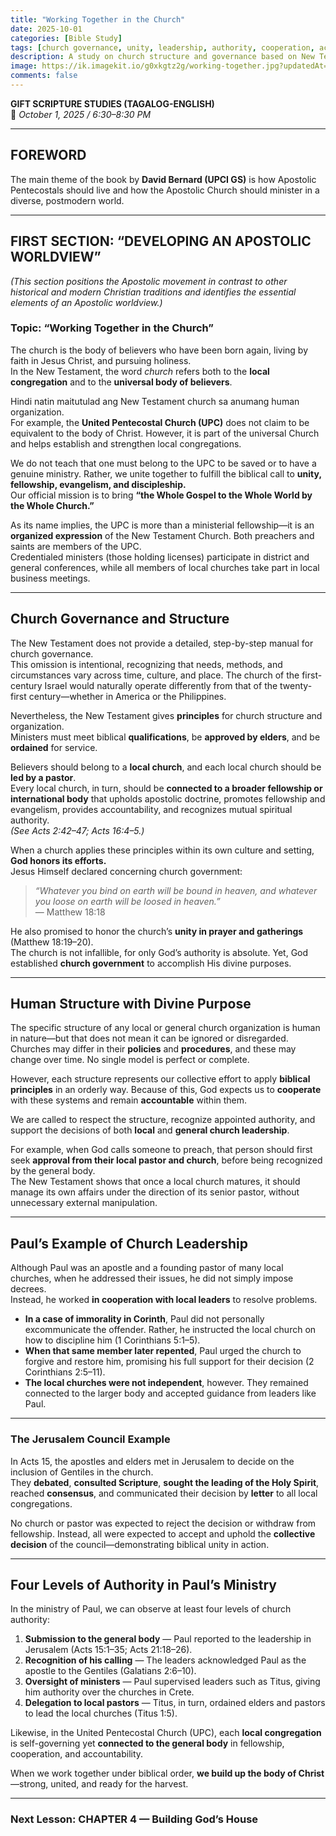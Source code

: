 ```yaml
---
title: "Working Together in the Church"
date: 2025-10-01
categories: [Bible Study]
tags: [church governance, unity, leadership, authority, cooperation, accountability, local church, universal church]
description: A study on church structure and governance based on New Testament principles—exploring how local churches and the general body work together in fellowship, cooperation, and accountability while maintaining apostolic doctrine.
image: https://ik.imagekit.io/g0xkgtz2g/working-together.jpg?updatedAt=1760453959663
comments: false
---
```


**GIFT SCRIPTURE STUDIES (TAGALOG-ENGLISH)**<br>
📅 *October 1, 2025 / 6:30–8:30 PM*

---

## **FOREWORD**
The main theme of the book by **David Bernard (UPCI GS)** is how Apostolic Pentecostals should live and how the Apostolic Church should minister in a diverse, postmodern world.

---

## **FIRST SECTION: “DEVELOPING AN APOSTOLIC WORLDVIEW”**
*(This section positions the Apostolic movement in contrast to other historical and modern Christian traditions and identifies the essential elements of an Apostolic worldview.)*

### **Topic: “Working Together in the Church”**

The church is the body of believers who have been born again, living by faith in Jesus Christ, and pursuing holiness.  
In the New Testament, the word *church* refers both to the **local congregation** and to the **universal body of believers**.

Hindi natin maitutulad ang New Testament church sa anumang human organization.  
For example, the **United Pentecostal Church (UPC)** does not claim to be equivalent to the body of Christ. However, it is part of the universal Church and helps establish and strengthen local congregations.  

We do not teach that one must belong to the UPC to be saved or to have a genuine ministry. Rather, we unite together to fulfill the biblical call to **unity, fellowship, evangelism, and discipleship.**  
Our official mission is to bring **“the Whole Gospel to the Whole World by the Whole Church.”**

As its name implies, the UPC is more than a ministerial fellowship—it is an **organized expression** of the New Testament Church. Both preachers and saints are members of the UPC.  
Credentialed ministers (those holding licenses) participate in district and general conferences, while all members of local churches take part in local business meetings.

---

## **Church Governance and Structure**

The New Testament does not provide a detailed, step-by-step manual for church governance.  
This omission is intentional, recognizing that needs, methods, and circumstances vary across time, culture, and place. The church of the first-century Israel would naturally operate differently from that of the twenty-first century—whether in America or the Philippines.

Nevertheless, the New Testament gives **principles** for church structure and organization.  
Ministers must meet biblical **qualifications**, be **approved by elders**, and be **ordained** for service.

Believers should belong to a **local church**, and each local church should be **led by a pastor**.  
Every local church, in turn, should be **connected to a broader fellowship or international body** that upholds apostolic doctrine, promotes fellowship and evangelism, provides accountability, and recognizes mutual spiritual authority.  
*(See Acts 2:42–47; Acts 16:4–5.)*

When a church applies these principles within its own culture and setting, **God honors its efforts.**  
Jesus Himself declared concerning church government:

> *“Whatever you bind on earth will be bound in heaven, and whatever you loose on earth will be loosed in heaven.”*  
> — Matthew 18:18

He also promised to honor the church’s **unity in prayer and gatherings** (Matthew 18:19–20).  
The church is not infallible, for only God’s authority is absolute. Yet, God established **church government** to accomplish His divine purposes.

---

## **Human Structure with Divine Purpose**

The specific structure of any local or general church organization is human in nature—but that does not mean it can be ignored or disregarded.  
Churches may differ in their **policies** and **procedures**, and these may change over time. No single model is perfect or complete.  

However, each structure represents our collective effort to apply **biblical principles** in an orderly way. Because of this, God expects us to **cooperate** with these systems and remain **accountable** within them.

We are called to respect the structure, recognize appointed authority, and support the decisions of both **local** and **general church leadership**.

For example, when God calls someone to preach, that person should first seek **approval from their local pastor and church**, before being recognized by the general body.  
The New Testament shows that once a local church matures, it should manage its own affairs under the direction of its senior pastor, without unnecessary external manipulation.

---

## **Paul’s Example of Church Leadership**

Although Paul was an apostle and a founding pastor of many local churches, when he addressed their issues, he did not simply impose decrees.  
Instead, he worked **in cooperation with local leaders** to resolve problems.

- **In a case of immorality in Corinth**, Paul did not personally excommunicate the offender. Rather, he instructed the local church on how to discipline him (1 Corinthians 5:1–5).  
- **When that same member later repented**, Paul urged the church to forgive and restore him, promising his full support for their decision (2 Corinthians 2:5–11).  
- **The local churches were not independent**, however. They remained connected to the larger body and accepted guidance from leaders like Paul.

---

### **The Jerusalem Council Example**

In Acts 15, the apostles and elders met in Jerusalem to decide on the inclusion of Gentiles in the church.  
They **debated**, **consulted Scripture**, **sought the leading of the Holy Spirit**, reached **consensus**, and communicated their decision by **letter** to all local congregations.

No church or pastor was expected to reject the decision or withdraw from fellowship. Instead, all were expected to accept and uphold the **collective decision** of the council—demonstrating biblical unity in action.

---

## **Four Levels of Authority in Paul’s Ministry**

In the ministry of Paul, we can observe at least four levels of church authority:

1. **Submission to the general body** — Paul reported to the leadership in Jerusalem (Acts 15:1–35; Acts 21:18–26).  
2. **Recognition of his calling** — The leaders acknowledged Paul as the apostle to the Gentiles (Galatians 2:6–10).  
3. **Oversight of ministers** — Paul supervised leaders such as Titus, giving him authority over the churches in Crete.  
4. **Delegation to local pastors** — Titus, in turn, ordained elders and pastors to lead the local churches (Titus 1:5).

Likewise, in the United Pentecostal Church (UPC), each **local congregation** is self-governing yet **connected to the general body** in fellowship, cooperation, and accountability.

When we work together under biblical order, **we build up the body of Christ**—strong, united, and ready for the harvest.

---

### **Next Lesson: CHAPTER 4 — Building God’s House**